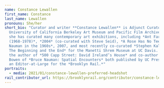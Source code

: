 ```yaml
---
name: Constance Lewallen
first_name: Constance
last_name: Lewallen
pronouns: She/her
short_bio: "Curator and writer **Constance Lewallen** is Adjunct Curator at the
  University of California Berkeley Art Museum and Pacific Film Archive, where
  she has curated many contemporary art exhibitions, including *Ant Farm
  (1968-1978)*, *2004* (co-curated with Steve Seid), *A Rose Has No Teeth: Bruce
  Nauman in the 1960s*, 2007, and most recently co-curated *Stephen Kaltenbach:
  The Beginning and the End* for the Manetti Shrem Museum at UC Davis. She is
  the author of *500 Capp Street: David Ireland’s House* and co-author with Dore
  Bowen of *Bruce Nauman: Spatial Encounters* both published by UC Press. She is
  an Editor-at-Large for the *Brooklyn Rail.*"
portraits:
  - media: 2021/01/constance-lewallen-preferred-headshot
rail_contributor_url: https://brooklynrail.org/contributor/constance-lewallen
---
```

